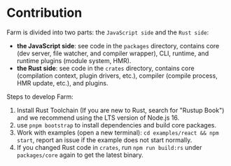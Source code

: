 # Contribution

Farm is divided into two parts: the `JavaScript side` and the `Rust side`:

- **the JavaScript side**: see code in the `packages` directory, contains core (dev server, file watcher, and compiler wrapper), CLI, runtime, and runtime plugins (module system, HMR).
- **the Rust side**: see code in the `crates` directory, contains core (compilation context, plugin drivers, etc.), compiler (compile process, HMR update, etc.), and plugins.

Steps to develop Farm:

1. Install Rust Toolchain (If you are new to Rust, search for "Rustup Book") and we recommend using the LTS version of Node.js 16.
2. use `pnpm bootstrap` to install dependencies and build core packages.
3. Work with examples (open a new terminal): `cd examples/react && npm start`, report an issue if the example does not start normally.
4. If you changed Rust code in `crates`, run `npm run build:rs` under `packages/core` again to get the latest binary.
